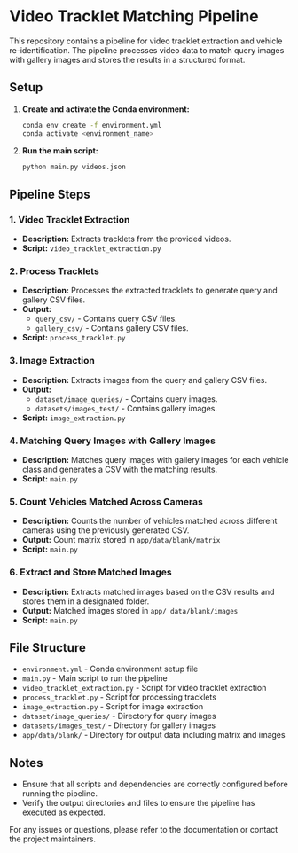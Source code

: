 

# Video Tracklet Matching Pipeline

This repository contains a pipeline for video tracklet extraction and vehicle re-identification. The pipeline processes video data to match query images with gallery images and stores the results in a structured format.

## Setup

1. **Create and activate the Conda environment:**
    ```bash
    conda env create -f environment.yml
    conda activate <environment_name>
    ```

2. **Run the main script:**
    ```bash
    python main.py videos.json
    ```

## Pipeline Steps

### 1. Video Tracklet Extraction

- **Description:** Extracts tracklets from the provided videos.
- **Script:** `video_tracklet_extraction.py`

### 2. Process Tracklets

- **Description:** Processes the extracted tracklets to generate query and gallery CSV files.
- **Output:**
  - `query_csv/` - Contains query CSV files.
  - `gallery_csv/` - Contains gallery CSV files.
- **Script:** `process_tracklet.py`

### 3. Image Extraction

- **Description:** Extracts images from the query and gallery CSV files.
- **Output:**
  - `dataset/image_queries/` - Contains query images.
  - `datasets/images_test/` - Contains gallery images.
- **Script:** `image_extraction.py`

### 4. Matching Query Images with Gallery Images

- **Description:** Matches query images with gallery images for each vehicle class and generates a CSV with the matching results.
- **Script:** `main.py`

### 5. Count Vehicles Matched Across Cameras

- **Description:** Counts the number of vehicles matched across different cameras using the previously generated CSV.
- **Output:** Count matrix stored in `app/data/blank/matrix`
- **Script:** `main.py`

### 6. Extract and Store Matched Images

- **Description:** Extracts matched images based on the CSV results and stores them in a designated folder.
- **Output:** Matched images stored in `app/ data/blank/images`
- **Script:** `main.py`

## File Structure

- `environment.yml` - Conda environment setup file
- `main.py` - Main script to run the pipeline
- `video_tracklet_extraction.py` - Script for video tracklet extraction
- `process_tracklet.py` - Script for processing tracklets
- `image_extraction.py` - Script for image extraction
- `dataset/image_queries/` - Directory for query images
- `datasets/images_test/` - Directory for gallery images
- `app/data/blank/` - Directory for output data including matrix and images

## Notes

- Ensure that all scripts and dependencies are correctly configured before running the pipeline.
- Verify the output directories and files to ensure the pipeline has executed as expected.

For any issues or questions, please refer to the documentation or contact the project maintainers.


